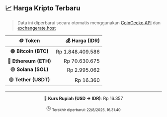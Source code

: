 

<!-- HARGA_KRIPTO -->
## 📈 Harga Kripto Terbaru

> Data ini diperbarui secara otomatis menggunakan [CoinGecko API](https://www.coingecko.com/) dan [exchangerate.host](https://exchangerate.host/)

<div align="center">

| 🪙 Token | 💰 Harga (IDR) |
|:------:|---------------:|
| 🟠 **Bitcoin (BTC)**   | Rp 1.848.409.586 |
| 🔵 **Ethereum (ETH)**  | Rp 70.630.675 |
| 🟣 **Solana (SOL)**    | Rp 2.995.062 |
| 🟢 **Tether (USDT)**   | Rp 16.360 |

---

💱 **Kurs Rupiah (USD → IDR)**: Rp 16.357

🕒 <sub>Terakhir diperbarui: 22/8/2025, 16.31.40</sub>

</div>
<!-- /HARGA_KRIPTO -->
